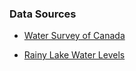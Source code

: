<script type="text/javascript" src="http://cdn.mathjax.org/mathjax/latest/MathJax.js?config=default"></script>

### Data Sources ###

*  [Water Survey of Canada](http://nbviewer.ipython.org/github/jckantor/Rainy-Lake-Hydrology/blob/master/Water_Survey_of_Canada.ipynb)

*  [Rainy Lake Water Levels](http://nbviewer.ipython.org/github/jckantor/Rainy-Lake-Hydrology/blob/master/Rainy_Lake_Water_Levels.ipynb)
